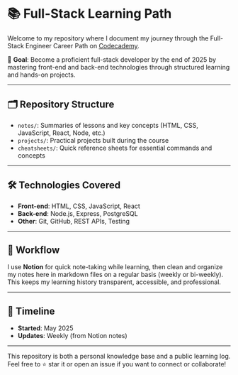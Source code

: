 # 📚 Full-Stack Learning Path

Welcome to my repository where I document my journey through the Full-Stack Engineer Career Path on [Codecademy](https://www.codecademy.com/).

🎯 **Goal**: Become a proficient full-stack developer by the end of 2025 by mastering front-end and back-end technologies through structured learning and hands-on projects.

---

## 🗂️ Repository Structure

- `notes/`: Summaries of lessons and key concepts (HTML, CSS, JavaScript, React, Node, etc.)
- `projects/`: Practical projects built during the course
- `cheatsheets/`: Quick reference sheets for essential commands and concepts

---

## 🛠️ Technologies Covered

- **Front-end**: HTML, CSS, JavaScript, React
- **Back-end**: Node.js, Express, PostgreSQL
- **Other**: Git, GitHub, REST APIs, Testing

---

## 🔁 Workflow

I use **Notion** for quick note-taking while learning, then clean and organize my notes here in markdown files on a regular basis (weekly or bi-weekly). This keeps my learning history transparent, accessible, and professional.

---

## 📅 Timeline

- **Started**: May 2025
- **Updates**: Weekly (from Notion notes)

---

This repository is both a personal knowledge base and a public learning log.  
Feel free to ⭐ star it or open an issue if you want to connect or collaborate!
